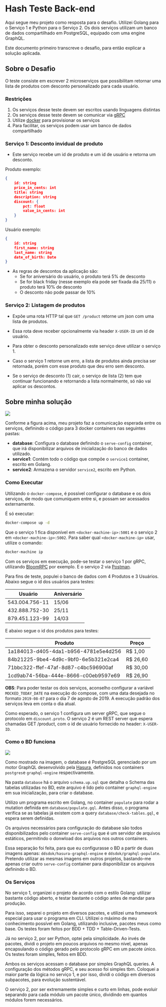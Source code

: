 # Hash Teste Back-end

Aqui segue meu projeto como resposta para o desafio. Utilizei Golang para o Serviço 1 e Python para o Serviço 2. Os dois serviços utilizam um banco de dados compartilhado em PostgreSQL, equipado com uma engine GraphQL.

Este documento primeiro transcreve o desafio, para então explicar a solução aplicada.

## Sobre o Desafio

O teste consiste em escrever 2 microserviços que possibilitam retornar uma lista de produtos com desconto personalizado para cada usuário.

### Restrições

 1. Os serviços desse teste devem ser escritos usando linguagens distintas
 2. Os serviços desse teste devem se comunicar via [gRPC](https://grpc.io/)
 3. Utilize [docker](https://www.docker.com/) para provisionar os serviços
 4. Para facilitar, os serviços podem usar um banco de dados compartilhado

### Serviço 1: Desconto invidual de produto

* Este serviço recebe um id de produto e um id de usuário e retorna um desconto.

Produto exemplo:

```json
{
    id: string
    price_in_cents: int
    title: string
    description: string
    discount: {
        pct: float
        value_in_cents: int
    }
}
```

Usuário exemplo:

```json
{
    id: string
    first_name: string
    last_name: string
    date_of_birth: Date
}
```

* As regras de descontos da aplicação são:
  * Se for aniversário do usuário, o produto terá 5% de desconto
  * Se for black friday (nesse exemplo ela pode ser fixada dia 25/11) o produto terá 10% de desconto
  * O desconto não pode passar de 10%

### Serviço 2: Listagem de produtos

* Expõe uma rota HTTP tal que `GET /product` retorne um json com uma
lista de produtos.

* Essa rota deve receber opcionalmente via header `X-USER-ID` um id de usuário.

* Para obter o desconto personalizado este serviço deve utilizar o serviço 1.

* Caso o serviço 1 retorne um erro, a lista de produtos ainda precisa ser retornada, porém com esse produto que deu erro sem desconto.

* Se o serviço de desconto (1) cair, o serviço de lista (2) tem que continuar funcionando e retornando a lista normalmente, só não vai aplicar os descontos.

## Sobre minha solução

![](https://raw.githubusercontent.com/ddspog/hashlab-hiring-backapply/master/img/services-comm.png)

Conforme a figura acima, meu projeto faz a comunicação esperada entre os serviços, definindo o código para 3 docker containers nas seguintes pastas:

* **database**: Configura o database definindo o `serve-config` container, que irá disponibilizar arquivos de inicialização do banco de dados utilizado.
* **service1**: Contém todo o código que compõe o `service1` container, escrito em Golang.
* **service2**: Armazena o servidor `service2`, escrito em Python.

### Como Executar

Utilizando o `docker-compose`, é possível configurar o database e os dois serviços, de modo que comuniquem entre si, e possam ser acessados externamente.

É só executar:

```sh
docker-compose up -d
```

Que o serviço 1 fica disponível em `<docker-machine-ip>:5001` e o serviço 2 em `<docker-machine-ip>:5002`. Para saber qual `<docker-machine-ip>` usar, utilize o comando:

```sh
docker-machine ip
```

Com os serviços em execução, pode-se testar o serviço 1 por gRPC, utilizando [BloomRPC](https://github.com/uw-labs/bloomrpc) por exemplo. E o serviço 2 via [Postman](https://www.getpostman.com).

Para fins de teste, populei o banco de dados com 4 Produtos e 3 Usuários. Abaixo segue o id dos usuários para testes:

 Usuário | Aniversário
 ------- | -----------
 543.004.756-11 | 15/06
 432.888.752-30 | 25/11
 879.451.123-99 | 14/03

E abaixo segue o id dos produtos para testes:

 Produto | Preço
 ------- | -----
 1a184013-d405-4da1-b956-4781e5e4d256 | R$ 1,00
 84b21225-9be4-4d9c-9bf0-6e5b321e2ca4 | R$ 26,60
 71bbc322-ffef-47af-8d87-c4bc596900af | R$ 30,00
 1cd9ab74-56ba-444e-8666-c00eb9597e69 | R$ 26,90

 **OBS**: Para poder testar os dois serviços, aconselho configurar a variável `MOCKED_TODAY_DATE` na execução do compose, com uma data desejada no formato `2019-08-07` para o dia 7 de agosto de 2019. A execução padrão dos serviços leva em conta o dia atual.

 Como esperado, o serviço 1 configura um server gRPC, que segue o protocolo em `discount.proto`. O serviço 2 é um REST server que espera chamadas GET /product, com o id de usuário fornecido no header: `X-USER-ID`.

### Como o BD funciona

![](https://raw.githubusercontent.com/ddspog/hashlab-hiring-backapply/master/img/database-setup.png)

Como mostrado na imagem, o database é PostgreSQL gerenciado por um motor GraphQL desenvolvido pela [Hasura](https://hasura.io), definidos nos containers `postgres`e `graphql-engine` respectivamente. 

Na pasta `database` há o arquivo `schema.up.sql` que detalha o Schema das tabelas utilizadas no BD, este arquivo é lido pelo container `graphql-engine` em sua inicialização, para criar o database.

Utilizo um programa escrito em Golang, no container `populate` para rodar a mutation definida em `database/populate.gql`. Antes disso, o programa verifica se as tabelas já existem com a query `database/check-tables.gql`, e espera serem definidas.

Os arquivos necessários para configuração do database são todos disponibilizados pelo container `serve-config` que é um servidor de arquivos estáticos, permitindo o donwload dos arquivos nos outros containers.

Essa separação foi feita, para que eu configurasse o BD a partir de duas imagens apenas: `ddsdok/hasura-graphql-engine` e `ddsdok/graphql-populate`. Pretendo utilizar as mesmas imagens em outros projetos, bastando-me apenas criar outro `serve-config` container para disponibilizar os arquivos definindo o BD.

### Os Serviços

No serviço 1, organizei o projeto de acordo com o estilo Golang: utilizar bastante código aberto, e testar bastante o código antes de mandar para produção.

Para isso, separei o projeto em diversos pacotes, e utilizei uma framework especial para usar o programa em CLI. Utilizei o máximo de meu conhecimento possível em Golang, utilizando inclusive, pacotes meus como base. Os testes foram feitos por BDD + TDD + Table-Driven-Tests.

Já no serviço 2, por ser Python, optei pela simplicidade. Ao invés de pacotes, dividi o projeto em poucos arquivos no mesmo nível, apenas encapsulando o código gerado pelo protocolo gRPC em um pacote único. Os testes foram simples, feitos em BDD.

Ambos os serviços acessam o database por simples GraphQL queries. A configuração dos métodos gRPC, e seu acesso foi simples tbm. Coloquei a maior parte da lógica no serviço 1, e por isso, dividi o código em diversos subpacotes, para evolução sustentável.

O serviço 2, por ser extremamente simples e curto em linhas, pode evoluir separando para cada módulo um pacote único, dividindo em quantos módulos forem necessários.

<!-- Envie o resultado do seu desafio para dev@hash.com.br (ele pode ser open source!). Em até uma semana marcaremos uma conversa com você após analisarmos seu desafio. -->

<!-- ## Avaliação

1. Conversaremos sobre a estrutura do código, escolha do banco, e outras decisões que foram tomadas
2. Discutiremos como esse sistema evoluiria ao longo do tempo
3. Considere que as regras de descontos irão mudar com o tempo
4. Considere que mais pessoas irão trabalhar junto com você nesse projeto -->

